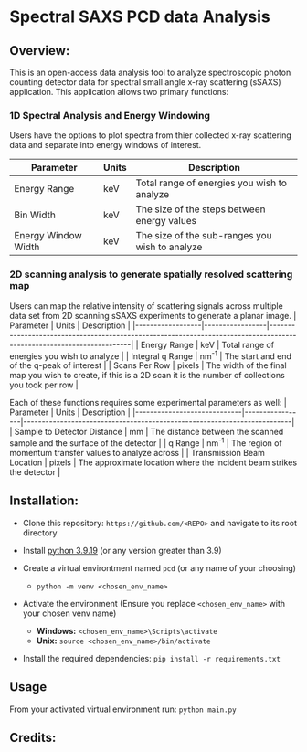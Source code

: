 # Spectral SAXS PCD data Analysis

## Overview:
This is an open-access data analysis tool to analyze spectroscopic photon counting detector data for spectral small angle x-ray scattering (sSAXS) application.
This application allows two primary functions:

### 1D Spectral Analysis and Energy Windowing
Users have the options to plot spectra from thier collected x-ray scattering data and separate into energy windows of interest.

| Parameter           | Units | Description                                    |
|---------------------|-------|------------------------------------------------|
| Energy Range        | keV   | Total range of energies you wish to analyze    |
| Bin Width           | keV   | The size of the steps between energy values    |
| Energy Window Width | keV   | The size of the sub-ranges you wish to analyze |

### 2D scanning analysis to generate spatially resolved scattering map
Users can map the relative intensity of scattering signals across multiple data set from 2D scanning sSAXS experiments to generate a planar image.
| Parameter        | Units           | Description                                                                                                          |
|------------------|-----------------|----------------------------------------------------------------------------------------------------------------------|
| Energy Range     | keV             | Total range of energies you wish to analyze                                                                          |
| Integral q Range | nm<sup>-1</sup> | The start and end of the q-peak of interest                                                                   |
| Scans Per Row    | pixels          | The width of the final map you wish to create, if this is a 2D scan it is the number of collections you took per row |


Each of these functions requires some experimental parameters as well:
| Parameter                   | Units           | Description                                                             |
|-----------------------------|-----------------|-------------------------------------------------------------------------|
| Sample to Detector Distance | mm              | The distance between the scanned sample and the surface of the detector |
| q Range                     | nm<sup>-1</sup> | The region of momentum transfer values to analyze across                |
| Transmission Beam Location  | pixels          | The approximate location where the incident beam strikes the detector   |






## Installation:
- Clone this repository: `https://github.com/<REPO>` and navigate to its root directory
- Install [python 3.9.19](https://www.python.org/downloads/release/python-3919/) (or any version greater than 3.9)
- Create a virtual environtment named `pcd` (or any name of your choosing) 
	- `python -m venv <chosen_env_name>`

- Activate the environment (Ensure you replace `<chosen_env_name>` with your chosen venv name)
	- **Windows:** `<chosen_env_name>\Scripts\activate`
	- **Unix:** `source <chosen_env_name>/bin/activate`

- Install the required dependencies: `pip install -r requirements.txt`


## Usage
From your activated virtual environment run: `python main.py`

## Credits:
